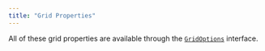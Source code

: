 ```yaml
---
title: "Grid Properties"
---
```


All of these grid properties are available through the [`GridOptions`](/grid-interface/#grid-options) interface.

<api-documentation source='properties.json'></api-documentation>